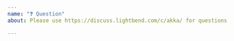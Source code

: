 ```yaml
---
name: "❓ Question"
about: Please use https://discuss.lightbend.com/c/akka/ for questions

---
```

<!--
If you have a [Lightbend Subscription](https://www.lightbend.com/lightbend-platform-subscription), please reach out via the [Lightbend Portal](https://portal.lightbend.com/).

Otherwise, please use the [discuss.akka.io forum](https://discuss.akka.io/) for questions instead of posting them to the issue tracker.
-->
